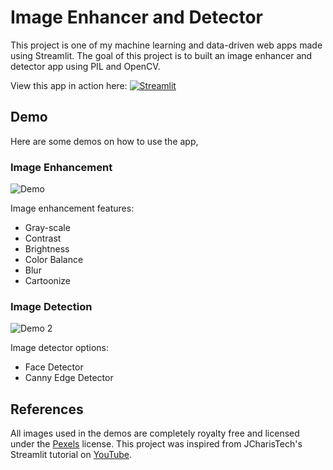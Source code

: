 # Image Enhancer and Detector
This project is one of my machine learning and data-driven web apps made using Streamlit. The goal of this project is to built an image enhancer and detector app using PIL and OpenCV. 

View this app in action here: [![Streamlit](https://static.streamlit.io/badges/streamlit_badge_black_white.svg)](https://img-enhancer-and-detector.herokuapp.com)
## Demo
Here are some demos on how to use the app,

### Image Enhancement
![Demo](https://github.com/richardcsuwandi/img-enhancer-and-detector/blob/master/demo1.gif?raw=true)

Image enhancement features:
- Gray-scale
- Contrast
- Brightness
- Color Balance
- Blur
- Cartoonize

### Image Detection
![Demo 2](https://github.com/richardcsuwandi/img-enhancer-and-detector/blob/master/demo2.gif?raw=true)

Image detector options:
- Face Detector
- Canny Edge Detector

## References
All images used in the demos are completely royalty free and licensed under the [Pexels](https://pexels.com) license.
This project was inspired from JCharisTech's Streamlit tutorial on [YouTube](https://www.youtube.com/watch?v=p80IQSNf7LU&feature=emb_logo).

